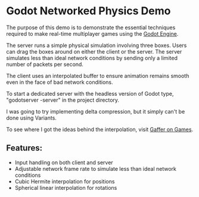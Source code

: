 # Godot Networked Physics Demo

The purpose of this demo is to demonstrate the essential techniques required to make real-time multiplayer games using the [Godot Engine](http://www.godotengine.org).

The server runs a simple physical simulation involving three boxes. Users can drag the boxes around on either the client or the server. The server simulates less than ideal network conditions by sending only a limited number of packets per second.

The client uses an interpolated buffer to ensure animation remains smooth even in the face of bad network conditions.

To start a dedicated server with the headless version of Godot type, "godotserver -server" in the project directory.

I was going to try implementing delta compression, but it simply can't be done using Variants.

To see where I got the ideas behind the interpolation, visit [Gaffer on Games](http://gafferongames.com/).

## Features:
* Input handling on both client and server
* Adjustable network frame rate to simulate less than ideal network conditions
* Cubic Hermite interpolation for positions
* Spherical linear interpolation for rotations
